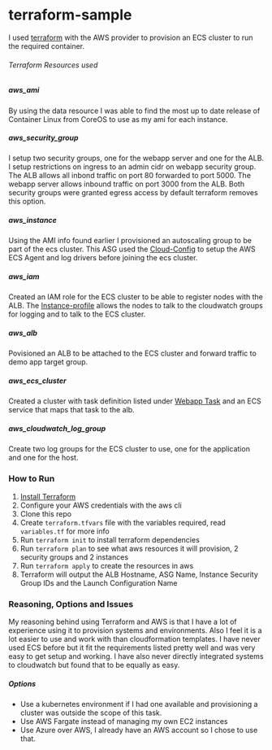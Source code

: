 # terraform-sample

I used [terraform](https://www.terraform.io/docs/providers/aws/) with the AWS provider to provision an ECS cluster to run the required container.
###### Terraform Resources used

##### aws_ami
By using the data resource I was able to find the most up to date release of Container Linux from CoreOS to use as my ami for each instance.

##### aws_security_group
I setup two security groups, one for the webapp server and one for the ALB.  I setup restrictions on ingress to an admin cidr on webapp security group. The ALB allows all inbond traffic on port 80 forwarded to port 5000. The webapp server allows inbound traffic on port 3000 from the ALB.  Both security groups were granted egress access by default terraform removes this option.

##### aws_instance
Using the AMI info found earlier I provisioned an autoscaling group to be part of the ecs cluster.  This ASG used the [Cloud-Config](data/cloud-config.yml) to setup the AWS ECS Agent and log drivers before joining the ecs cluster.

##### aws_iam
Created an IAM role for the ECS cluster to be able to register nodes with the ALB.  The [Instance-profile](data/instance-profile-policy.json) allows the nodes to talk to the cloudwatch groups for logging and to talk to the ECS cluster.

##### aws_alb
Povisioned an ALB to be attached to the ECS cluster and forward traffic to demo app target group.

##### aws_ecs_cluster
Created a cluster with task definition listed under [Webapp Task](data/webapp-task.json) and an ECS service that maps that task to the alb.

##### aws_cloudwatch_log_group
Create two log groups for the ECS cluster to use, one for the application and one for the host.

### How to Run
1. [Install Terraform](https://www.terraform.io/downloads.html)
2. Configure your AWS credentials with the aws cli
3. Clone this repo
4. Create `terraform.tfvars` file with the variables required, read `variables.tf` for more info
5. Run `terraform init` to install terraform dependencies
6. Run `terraform plan` to see what aws resources it will provision, 2 security groups and 2 instances
7. Run `terraform apply` to create the resources in aws
8. Terraform will output the ALB Hostname, ASG Name, Instance Security Group IDs and the Launch Configuration Name

### Reasoning, Options and Issues
My reasoning behind using Terraform and AWS is that I have a lot of experience using it to provision systems and environments. Also I feel it is a lot easier to use and work with than cloudformation templates.  I have never used ECS before but it fit the requirements listed pretty well and was very easy to get setup and working. I have also never directly integrated systems to cloudwatch but found that to be equally as easy. 

##### Options
* Use a kubernetes environment if I had one available and provisioning a cluster was outside the scope of this task.
* Use AWS Fargate instead of managing my own EC2 instances
* Use Azure over AWS, I already have an AWS account so I chose to use that.